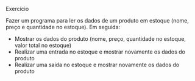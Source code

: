 Exercício

Fazer um programa para ler os dados de um produto em estoque (nome, preço e
quantidade no estoque). 
Em seguida:
- Mostrar os dados do produto (nome, preço, quantidade no estoque, valor total no
estoque)
- Realizar uma entrada no estoque e mostrar novamente os dados do produto
- Realizar uma saída no estoque e mostrar novamente os dados do produto
